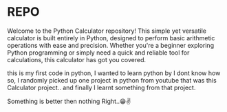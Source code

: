 # REPO
Welcome to the Python Calculator repository! This simple yet versatile calculator is built entirely in Python, designed to perform basic arithmetic operations with ease and precision. Whether you're a beginner exploring Python programming or simply need a quick and reliable tool for calculations, this calculator has got you covered.

this is my first code in python, I wanted to learn python by I dont know how so, I randomly picked up one project in python from youtube that was this Calculator project.. and finally I learnt something from that project.

Something is better then nothing Right..😁✌️
